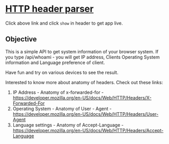 [HTTP header parser](https://glitch.com/edit/#!/fcc-header-ms?path=README.md:1:0)
=================
Click above link and click `show` in header to get app live.

Objective 
-----------
This is a simple API to get system information of your browser system. 
If you type /api/whoami - you will get IP address, Clients Operating System information and Language preference of client. 

Have fun and try on various devices to see the result. 

Interested to know more about anatomy of headers. Check out these links: 

1) IP Address - Anatomy of x-forwarded-for - https://developer.mozilla.org/en-US/docs/Web/HTTP/Headers/X-Forwarded-For
2) Operating System - Anatomy of User - Agent - https://developer.mozilla.org/en-US/docs/Web/HTTP/Headers/User-Agent
3) Language settings - Anatomy of Accept-Language - https://developer.mozilla.org/en-US/docs/Web/HTTP/Headers/Accept-Language

